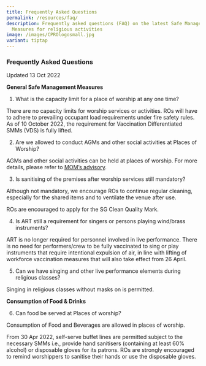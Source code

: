 ```yaml
---
title: Frequently Asked Questions
permalink: /resources/faq/
description: Frequently asked questions (FAQ) on the latest Safe Management
  Measures for religious activities
image: /images/CPROlogosmall.jpg
variant: tiptap
---
```

<h3>Frequently Asked Questions</h3>
<p>Updated 13 Oct 2022</p>
<p><strong>General Safe Management Measures</strong>
</p>
<ol data-tight="true" class="tight">
<li>
<p>What is the capacity limit for a place of worship at any one time?</p>
</li>
</ol>
<p>There are no capacity limits for worship services or activities. ROs will
have to adhere to prevailing occupant load requirements under fire safety
rules. As of 10 October 2022, the requirement for Vaccination Differentiated
SMMs (VDS) is fully lifted.</p>
<ol start="2" data-tight="true" class="tight">
<li>
<p>Are we allowed to conduct AGMs and other social activities at Places of
Worship?</p>
</li>
</ol>
<p>AGMs and other social activities can be held at places of worship. For
more details, please refer to <a href="https://www.mom.gov.sg/covid-19/requirements-for-safe-management-measures" rel="noopener noreferrer nofollow" target="_blank">MOM’s advisory</a>.</p>
<ol start="3" data-tight="true" class="tight">
<li>
<p>Is sanitising of the premises after worship services still mandatory?</p>
</li>
</ol>
<p>Although not mandatory, we encourage ROs to continue regular cleaning,
especially for the shared items and to ventilate the venue after use.</p>
<p>ROs are encouraged to apply for the SG Clean Quality Mark.</p>
<ol start="4" data-tight="true" class="tight">
<li>
<p>Is ART still a requirement for singers or persons playing wind/brass instruments?</p>
</li>
</ol>
<p>ART is no longer required for personnel involved in live performance.
There is no need for performers/crew to be fully vaccinated to sing or
play instruments that require intentional expulsion of air, in line with
lifting of workforce vaccination measures that will also take effect from
26 April.</p>
<ol start="5" data-tight="true" class="tight">
<li>
<p>Can we have singing and other live performance elements during religious
classes?</p>
</li>
</ol>
<p>Singing in religious classes without masks on is permitted.</p>
<p><strong>Consumption of Food &amp; Drinks</strong>
</p>
<ol start="6" data-tight="true" class="tight">
<li>
<p>Can food be served at Places of worship?</p>
</li>
</ol>
<p>Consumption of Food and Beverages are allowed in places of worship.</p>
<p>From 30 Apr 2022, self-serve buffet lines are permitted subject to the
necessary SMMs i.e., provide hand sanitisers (containing at least 60% alcohol)
or disposable gloves for its patrons. ROs are strongly encouraged to remind
worshippers to sanitise their hands or use the disposable gloves.</p>